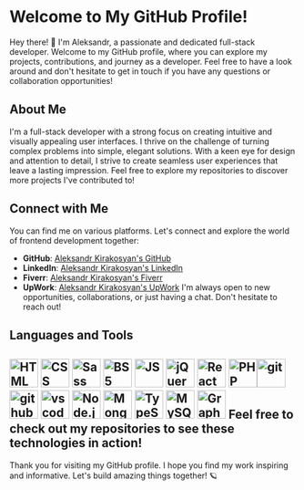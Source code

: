 # Welcome to My GitHub Profile!
Hey there! :wave: I'm Aleksandr, a passionate and dedicated full-stack developer. Welcome to my GitHub profile, where you can explore my projects, contributions, and journey as a developer. Feel free to have a look around and don't hesitate to get in touch if you have any questions or collaboration opportunities!
## About Me
I'm a full-stack developer with a strong focus on creating intuitive and visually appealing user interfaces. I thrive on the challenge of turning complex problems into simple, elegant solutions. With a keen eye for design and attention to detail, I strive to create seamless user experiences that leave a lasting impression.
Feel free to explore my repositories to discover more projects I've contributed to!
## Connect with Me
You can find me on various platforms. Let's connect and explore the world of frontend development together:
- **GitHub**: [Aleksandr Kirakosyan's GitHub](https://github.com/aleksandr-kirakosyan)
- **LinkedIn**: [Aleksandr Kirakosyan's LinkedIn](https://www.linkedin.com/in/aleksandrkiraks/)
- **Fiverr**: [Aleksandr Kirakosyan's Fiverr](https://www.fiverr.com/k_aleksandr)
- **UpWork**: [Aleksandr Kirakosyan's UpWork](https://www.upwork.com/freelancers/~010a70b77cbf1f8038)
I'm always open to new opportunities, collaborations, or just having a chat. Don't hesitate to reach out!
## Languages and Tools
<img src="https://cdn1.iconfinder.com/data/icons/logotypes/32/badge-html-5-512.png" alt="HTML" width="50px" height="auto" />  <img src="https://cdn1.iconfinder.com/data/icons/logotypes/32/badge-css-3-512.png" alt="CSS" width="50px" height="auto" />  <img src="https://cdn4.iconfinder.com/data/icons/logos-and-brands/512/288_Sass_logo-512.png" alt="Sass" width="50px" height="auto" />  <img src="https://img.icons8.com/?size=512&id=84710&format=png" alt="BS5" width="50px" height="auto" />  <img src="https://cdn4.iconfinder.com/data/icons/logos-and-brands/512/187_Js_logo_logos-512.png" alt="JS" width="50px" height="auto" />  <img src="https://cdn3.iconfinder.com/data/icons/popular-services-brands/512/jquery-512.png" alt="jQuery" width="50px" height="auto" />  <img src="https://cdn0.iconfinder.com/data/icons/logos-brands-in-colors/128/react-512.png" alt="React" width="50px" height="auto" />  <img src="https://cdn4.iconfinder.com/data/icons/logos-and-brands/512/256_Php_logo-512.png" alt="PHP" width="50px" height="auto" /><img src="https://cdn3.iconfinder.com/data/icons/social-media-2169/24/social_media_social_media_logo_git-512.png" alt="git" width="50px" height="auto" />  <img src="https://img.icons8.com/?size=512&id=118553&format=png" alt="github" width="50px" height="auto" />  <img src="https://cdn1.iconfinder.com/data/icons/unicons-line-vol-6/24/visual-studio-512.png" alt="vscode" width="50px" height="auto" />  <img src="https://cdn.iconscout.com/icon/free/png-256/node-js-1174925.png" alt="Node.js" width="50px" height="auto" />  <img src="https://cdn.iconscout.com/icon/free/png-256/mongoose-3-1175138.png" alt="Mongoose" width="50px" height="auto" /> <img src="https://cdn.iconscout.com/icon/free/png-256/typescript-1174965.png" alt="TypeScript" width="50px" height="auto" /> <img src="https://cdn.iconscout.com/icon/free/png-256/mysql-3521596-2945040.png" alt="MySQL" width="50px" height="auto" />  <img src="https://cdn.iconscout.com/icon/free/png-256/graphql-3628999-3030227.png" alt="GraphQL" width="50px" height="auto" />
Feel free to check out my repositories to see these technologies in action!
---
Thank you for visiting my GitHub profile. I hope you find my work inspiring and informative. Let's build amazing things together! :ringed_planet:
